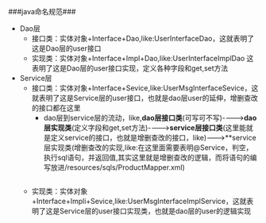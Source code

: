 ###java命名规范###
- Dao层
	- 接口类：实体对象+Interface+Dao,like:UserInterfaceDao，这就表明了这是Dao层的user接口
	- 实现类：实体对象+Interface+Impl+Dao,like:UserInterfaceImplDao 这表明了这是Dao层的user接口实现，定义各种字段和get,set方法
- Service层
	- 接口类：实体对象+Interface+Sevice,like:UserMsgInterfaceSevice，这就表明了这是Service层的user接口，也就是dao层user的延伸，增删查改的接口都在这里
		- dao层到service层的流动，like,**dao层接口类**(可写可不写)---->**dao层实现类**(定义字段和get,set方法)---->**service层接口类**(这里能就是定义service的接口，也就是增删查改的接口，like)--->**service层实现类(增删查改的实现,like:在这里面需要表明@Service，判空，执行sql语句，并返回值,其实这里就是增删查改的逻辑，而将语句的编写放进/resources/sqls/ProductMapper.xml)
		```java

		```
	- 实现类：实体对象+Interface+Impli+Sevice,like:UserMsgInterfaceImplService，这就表明了这是Service层的user接口实现类，也就是dao层的user的逻辑实现
